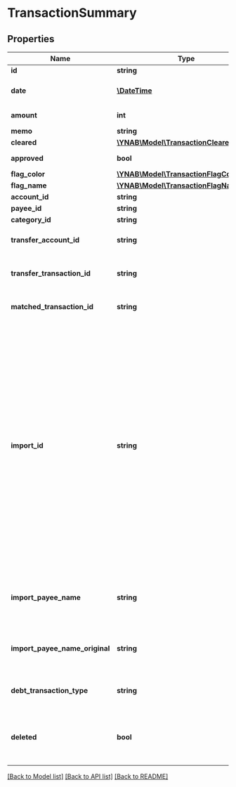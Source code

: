 # TransactionSummary

## Properties
Name | Type | Description | Notes
------------ | ------------- | ------------- | -------------
**id** | **string** |  | 
**date** | [**\DateTime**](\DateTime.md) | The transaction date in ISO format (e.g. 2016-12-01) | 
**amount** | **int** | The transaction amount in milliunits format | 
**memo** | **string** |  | [optional] 
**cleared** | [**\YNAB\Model\TransactionClearedStatus**](TransactionClearedStatus.md) |  | 
**approved** | **bool** | Whether or not the transaction is approved | 
**flag_color** | [**\YNAB\Model\TransactionFlagColor**](TransactionFlagColor.md) |  | [optional] 
**flag_name** | [**\YNAB\Model\TransactionFlagName**](TransactionFlagName.md) |  | [optional] 
**account_id** | **string** |  | 
**payee_id** | **string** |  | [optional] 
**category_id** | **string** |  | [optional] 
**transfer_account_id** | **string** | If a transfer transaction, the account to which it transfers | [optional] 
**transfer_transaction_id** | **string** | If a transfer transaction, the id of transaction on the other side of the transfer | [optional] 
**matched_transaction_id** | **string** | If transaction is matched, the id of the matched transaction | [optional] 
**import_id** | **string** | If the transaction was imported, this field is a unique (by account) import identifier.  If this transaction was imported through File Based Import or Direct Import and not through the API, the import_id will have the format: &#x27;YNAB:[milliunit_amount]:[iso_date]:[occurrence]&#x27;.  For example, a transaction dated 2015-12-30 in the amount of -$294.23 USD would have an import_id of &#x27;YNAB:-294230:2015-12-30:1&#x27;.  If a second transaction on the same account was imported and had the same date and same amount, its import_id would be &#x27;YNAB:-294230:2015-12-30:2&#x27;. | [optional] 
**import_payee_name** | **string** | If the transaction was imported, the payee name that was used when importing and before applying any payee rename rules | [optional] 
**import_payee_name_original** | **string** | If the transaction was imported, the original payee name as it appeared on the statement | [optional] 
**debt_transaction_type** | **string** | If the transaction is a debt/loan account transaction, the type of transaction | [optional] 
**deleted** | **bool** | Whether or not the transaction has been deleted.  Deleted transactions will only be included in delta requests. | 

[[Back to Model list]](../../README.md#documentation-for-models) [[Back to API list]](../../README.md#documentation-for-api-endpoints) [[Back to README]](../../README.md)

